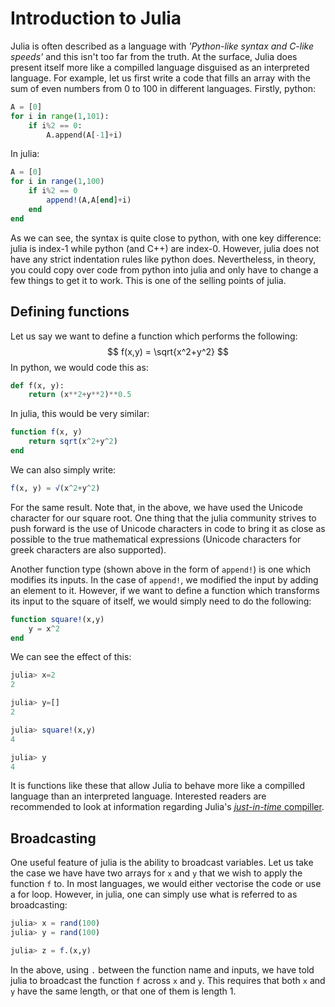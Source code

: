 # Introduction to Julia
Julia is often described as a language with _'Python-like syntax and C-like speeds'_ and this isn't too far from the truth. At the surface, Julia does present itself more like a compilled language disguised as an interpreted language. For example, let us first write a code that fills an array with the sum of even numbers from 0 to 100 in different languages. Firstly, python:
```python
A = [0]
for i in range(1,101):
    if i%2 == 0:
        A.append(A[-1]+i)
```
In julia:
```julia
A = [0]
for i in range(1,100)
    if i%2 == 0
        append!(A,A[end]+i)
    end
end
```
As we can see, the syntax is quite close to python, with one key difference: julia is index-1 while python (and C++) are index-0. However, julia does not have any strict indentation rules like python does. Nevertheless, in theory, you could copy over code from python into julia and only have to change a few things to get it to work. This is one of the selling points of julia.

## Defining functions
Let us say we want to define a function which performs the following:
$$
f(x,y) = \sqrt{x^2+y^2}
$$
In python, we would code this as:
```python
def f(x, y):
    return (x**2+y**2)**0.5
```
In julia, this would be very similar:
```julia
function f(x, y)
    return sqrt(x^2+y^2)
end
```
We can also simply write:
```julia
f(x, y) = √(x^2+y^2)
```
For the same result. Note that, in the above, we have used the Unicode character for our square root. One thing that the julia community strives to push forward is the use of Unicode characters in code to bring it as close as possible to the true mathematical expressions (Unicode characters for greek characters are also supported). 

Another function type (shown above in the form of `append!`) is one which modifies its inputs. In the case of `append!`, we modified the input by adding an element to it. However, if we want to define a function which transforms its input to the square of itself, we would simply need to do the following:
```julia
function square!(x,y)
    y = x^2
end
```
We can see the effect of this:
```julia
julia> x=2
2

julia> y=[]
2

julia> square!(x,y)
4

julia> y
4
```
It is functions like these that allow Julia to behave more like a compilled language than an interpreted language. Interested readers are recommended to look at information regarding Julia's [_just-in-time_ compiller](https://kipp.ly/blog/jits-intro/). 
## Broadcasting
One useful feature of julia is the ability to broadcast variables. Let us take the case we have have two arrays for `x` and `y` that we wish to apply the function `f` to. In most languages, we would either vectorise the code or use a for loop. However, in julia, one can simply use what is referred to as broadcasting:
```julia
julia> x = rand(100)
julia> y = rand(100)

julia> z = f.(x,y)
```
In the above, using `.` between the function name and inputs, we have told julia to broadcast the function `f` across `x` and `y`. This requires that both `x` and `y` have the same length, or that one of them is length 1.